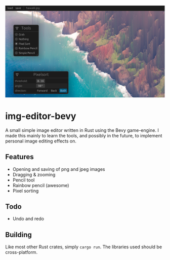 ![preview image](./preview.png)
# img-editor-bevy
A small simple image editor written in Rust using the Bevy game-engine. I made this mainly to learn the tools, and possibly in the future, to implement personal image editing effects on.

## Features
* Opening and saving of png and jpeg images
* Dragging & zooming
* Pencil tool
* Rainbow pencil (awesome)
* Pixel sorting

## Todo
* Undo and redo

## Building
Like most other Rust crates, simply `cargo run`. The libraries used should be cross-platform.
